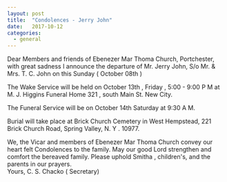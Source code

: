 ```yaml
---
layout: post
title:  "Condolences - Jerry John"
date:   2017-10-12
categories: 
  - general
---
```

Dear Members and friends of Ebenezer Mar Thoma Church, Portchester, with great sadness I announce the departure of Mr. Jerry John, S/o Mr. & Mrs. T. C. John on this Sunday ( October 08th ) 

The Wake Service will be held on October 13th , Friday , 5:00 - 9:00 P M at M. J. Higgins Funeral Home 321 , south Main St. New City. 

The Funeral Service will be on October 14th Saturday at 9:30 A M. 

Burial will take place at Brick Church Cemetery in West Hempstead, 221 Brick Church Road, Spring Valley, N. Y . 10977.

We, the Vicar and members of Ebenezer Mar Thoma Church convey our heart felt Condolences to the family. May our  good Lord strengthen and comfort the bereaved family. Please uphold Smitha , children's, and the parents in our prayers.  
Yours, C. S. Chacko ( Secretary)
